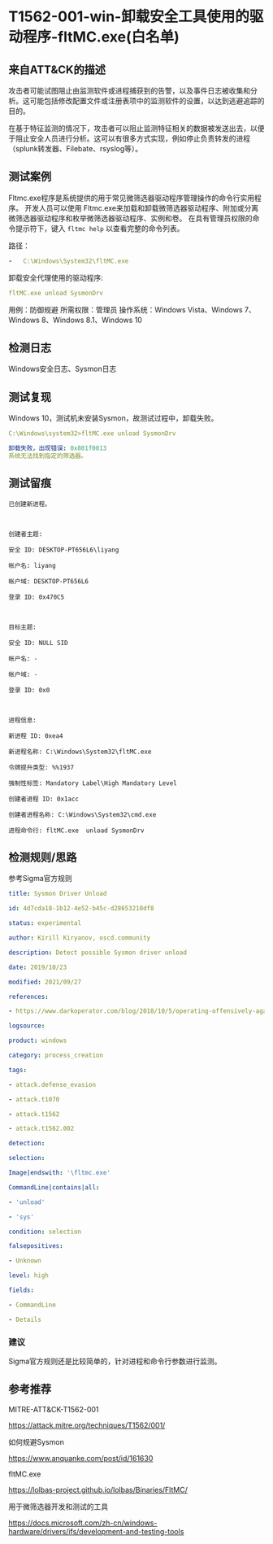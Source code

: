 # T1562-001-win-卸载安全工具使用的驱动程序-fltMC.exe(白名单)

## 来自ATT&CK的描述

攻击者可能试图阻止由监测软件或进程捕获到的告警，以及事件日志被收集和分析。这可能包括修改配置文件或注册表项中的监测软件的设置，以达到逃避追踪的目的。

在基于特征监测的情况下，攻击者可以阻止监测特征相关的数据被发送出去，以便于阻止安全人员进行分析。这可以有很多方式实现，例如停止负责转发的进程（splunk转发器、Filebate、rsyslog等）。

## 测试案例

Fltmc.exe程序是系统提供的用于常见微筛选器驱动程序管理操作的命令行实用程序。 开发人员可以使用 Fltmc.exe来加载和卸载微筛选器驱动程序、附加或分离微筛选器驱动程序和枚举微筛选器驱动程序、实例和卷。 在具有管理员权限的命令提示符下，键入 `fltmc help` 以查看完整的命令列表。

路径：

```yml
-   C:\Windows\System32\fltMC.exe
```

卸载安全代理使用的驱动程序:

```yml
fltMC.exe unload SysmonDrv
```

用例：防御规避
所需权限：管理员
操作系统：Windows Vista、Windows 7、Windows 8、Windows 8.1、Windows 10

## 检测日志

Windows安全日志、Sysmon日志

## 测试复现

Windows 10，测试机未安装Sysmon，故测试过程中，卸载失败。

```yml
C:\Windows\system32>fltMC.exe unload SysmonDrv

卸载失败，出现错误: 0x801f0013
系统无法找到指定的筛选器。
```

## 测试留痕

```log
已创建新进程。

  

创建者主题:

安全 ID: DESKTOP-PT656L6\liyang

帐户名: liyang

帐户域: DESKTOP-PT656L6

登录 ID: 0x470C5

  

目标主题:

安全 ID: NULL SID

帐户名: -

帐户域: -

登录 ID: 0x0

  

进程信息:

新进程 ID: 0xea4

新进程名称: C:\Windows\System32\fltMC.exe

令牌提升类型: %%1937

强制性标签: Mandatory Label\High Mandatory Level

创建者进程 ID: 0x1acc

创建者进程名称: C:\Windows\System32\cmd.exe

进程命令行: fltMC.exe  unload SysmonDrv
```

## 检测规则/思路

参考Sigma官方规则

```yml
title: Sysmon Driver Unload

id: 4d7cda18-1b12-4e52-b45c-d28653210df8

status: experimental

author: Kirill Kiryanov, oscd.community

description: Detect possible Sysmon driver unload

date: 2019/10/23

modified: 2021/09/27

references:

- https://www.darkoperator.com/blog/2018/10/5/operating-offensively-against-sysmon

logsource:

product: windows

category: process_creation

tags:

- attack.defense_evasion

- attack.t1070

- attack.t1562

- attack.t1562.002

detection:

selection:

Image|endswith: '\fltmc.exe'

CommandLine|contains|all:

- 'unload'

- 'sys'

condition: selection

falsepositives:

- Unknown

level: high

fields:

- CommandLine

- Details
```

### 建议

Sigma官方规则还是比较简单的，针对进程和命令行参数进行监测。

## 参考推荐

MITRE-ATT&CK-T1562-001

<https://attack.mitre.org/techniques/T1562/001/>

如何规避Sysmon

<https://www.anquanke.com/post/id/161630>

fltMC.exe

<https://lolbas-project.github.io/lolbas/Binaries/FltMC/>

用于微筛选器开发和测试的工具

<https://docs.microsoft.com/zh-cn/windows-hardware/drivers/ifs/development-and-testing-tools>
